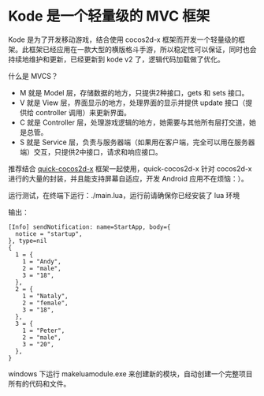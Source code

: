 Kode 是一个轻量级的 MVC 框架
========

Kode 是为了开发移动游戏，结合使用 cocos2d-x 框架而开发一个轻量级的框架。此框架已经应用在一款大型的横版格斗手游，所以稳定性可以保证，同时也会持续地维护和更新，已经更新到 kode v2 了，逻辑代码加载做了优化。

什么是 MVCS？

- M 就是 Model 层，存储数据的地方，只提供2种接口，gets 和 sets 接口。
- V 就是 View 层，界面显示的地方，处理界面的显示并提供 update 接口（提供给 controller 调用）来更新界面。
- C 就是 Controller 层，处理游戏逻辑的地方，她需要与其他所有层打交道，她是总管。
- S 就是 Service 层，负责与服务器端（如果用在客户端，完全可以用在服务器端）交互，只提供2中接口，请求和响应接口。

推荐结合 [quick-cocos2d-x](https://github.com/chukong/quick-cocos2d-x) 框架一起使用，quick-cocos2d-x 针对 cocos2d-x 进行的大量的封装，并且能支持屏幕自适应，开发 Android 应用不在烦恼：）。

运行测试，在终端下运行：./main.lua，运行前请确保你已经安装了 lua 环境

输出：

	[Info] sendNotification: name=StartApp, body={
	  notice = "startup",
	}, type=nil
	{
	  1 = {
	    1 = "Andy",
	    2 = "male",
	    3 = "18",
	  },
	  2 = {
	    1 = "Nataly",
	    2 = "female",
	    3 = "18",
	  },
	  3 = {
	    1 = "Peter",
	    2 = "male",
	    3 = "20",
	  },
	}

windows 下运行 makeluamodule.exe 来创建新的模块，自动创建一个完整项目所有的代码和文件。